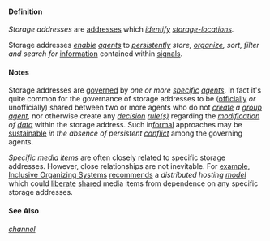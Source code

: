 #### Definition

*Storage addresses* are [addresses](https://github.com/gcassel/Modular-Organization-Terminology/blob/master/terms/address.md) which *[identify](https://github.com/gcassel/Modular-Organization-Terminology/blob/master/terms/identify.md) [storage-](https://github.com/gcassel/Modular-Organization-Terminology/blob/master/terms/store.md)[locations](https://github.com/gcassel/Modular-Organization-Terminology/blob/master/terms/location.md).*
		
Storage addresses *[enable](https://github.com/gcassel/Modular-Organization-Terminology/blob/master/terms/enable.md) [agents](https://github.com/gcassel/Modular-Organization-Terminology/blob/master/terms/agent.md)* to *[persistently](https://github.com/gcassel/Modular-Organization-Terminology/blob/master/terms/persistent.md) store, [organize](https://github.com/gcassel/Modular-Organization-Terminology/blob/master/terms/organize.md), sort, filter and search for* [information](https://github.com/gcassel/Modular-Organization-Terminology/blob/master/terms/information.md) contained within [signals](https://github.com/gcassel/Modular-Organization-Terminology/blob/master/terms/signal.md).  
		
#### Notes

Storage addresses are [governed](https://github.com/gcassel/Modular-Organization-Terminology/blob/master/terms/govern.md) by *one or more [specific](https://github.com/gcassel/Modular-Organization-Terminology/blob/master/terms/specific.md) [agents](https://github.com/gcassel/Modular-Organization-Terminology/blob/master/terms/agent.md)*.   In fact it's quite common for the governance of storage addresses to be ([officially](https://github.com/gcassel/Modular-Organization-Terminology/blob/master/terms/official.md) *or* unofficially) shared between two or more agents who do not *[create](https://github.com/gcassel/Modular-Organization-Terminology/blob/master/terms/create.md) a [group agent](https://github.com/gcassel/Modular-Organization-Terminology/blob/master/compound-terms/group-agent.md),* nor otherwise create any *[decision](https://github.com/gcassel/Modular-Organization-Terminology/blob/master/terms/decide.md) [rule(s)](https://github.com/gcassel/Modular-Organization-Terminology/blob/master/terms/rule.md)* regarding the *[modification](https://github.com/gcassel/Modular-Organization-Terminology/blob/master/terms/modify.md) of [data](https://github.com/gcassel/Modular-Organization-Terminology/blob/master/terms/data.md)* within the storage address.   Such in[formal](https://github.com/gcassel/Modular-Organization-Terminology/blob/master/terms/form.md) approaches may be [sustainable](https://github.com/gcassel/Modular-Organization-Terminology/blob/master/terms/sustain.md) *in the absence of persistent [conflict](https://github.com/gcassel/Modular-Organization-Terminology/blob/master/terms/conflict.md)* among the governing agents.
		
*Specific [media](https://github.com/gcassel/Modular-Organization-Terminology/blob/master/terms/media.md) [items](https://github.com/gcassel/Modular-Organization-Terminology/blob/master/terms/item.md)* are often closely [related](https://github.com/gcassel/Modular-Organization-Terminology/blob/master/terms/relate.md) to specific storage addresses.  However, close relationships are not inevitable.  For [example](https://github.com/gcassel/Modular-Organization-Terminology/blob/master/terms/example.md), [Inclusive Organizing Systems](https://docs.google.com/drawings/d/1-WFMRYdueSBba1atcohX0G585zj-gBNlBvZQBqnEmEs/edit?usp=sharing) [recommends](https://github.com/gcassel/Modular-Organization-Terminology/blob/master/terms/recommend.md) a *distributed hosting [model](https://github.com/gcassel/Modular-Organization-Terminology/blob/master/terms/model.md)* which could [liberate](https://github.com/gcassel/Modular-Organization-Terminology/blob/master/terms/independent.md) [shared](https://github.com/gcassel/Modular-Organization-Terminology/blob/master/terms/common.md) media items from dependence on any specific storage addresses.

#### See Also

*[channel](https://github.com/gcassel/Modular-Organization-Terminology/blob/master/terms/channel.md)*
